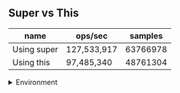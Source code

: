 ## Super vs This

|name|ops/sec|samples|
|-|-|-|
|Using super|127,533,917|63766978|
|Using this|97,485,340|48761304|


<details>
<summary>Environment</summary>

* __Machine:__ linux x64 | 4 vCPUs | 7.6GB Mem
* __Run:__ Tue Oct 29 2024 20:08:50 GMT+0000 (Coordinated Universal Time)
* __Node:__ `v21.0.0`
</details>

<!--
{"environment":{"platform":"linux","arch":"x64","cpus":4,"totalMemory":7.597877502441406},"benchmarks":[{"name":"Using super","opsSec":127533917.22968915,"samples":63766978},{"name":"Using this","opsSec":97485340.91393405,"samples":48761304}]}-->
